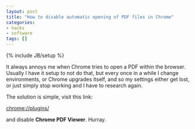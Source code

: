 ```yaml
---
layout: post
title: "How to disable automatic opening of PDF files in Chrome"
categories:
- hacks
- software
tags: []
---
```

{% include JB/setup %}

It always annoys me when Chrome tries to open a PDF within the browser.
Usually I have it setup to not do that,
but every once in a while I change environments,
or Chrome upgrades itself,
and so my settings either get lost,
or just simply stop working and I have to research again.

The solution is simple, visit this link:

[chrome://plugins/](chrome://plugins/)

and disable **Chrome PDF Viewer**. Hurray.
